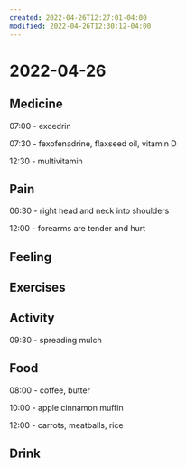 ```yaml
---
created: 2022-04-26T12:27:01-04:00
modified: 2022-04-26T12:30:12-04:00
---
```


# 2022-04-26

## Medicine

07:00 - excedrin

07:30 - fexofenadrine, flaxseed oil, vitamin D

12:30 - multivitamin


## Pain

06:30 - right head and neck into shoulders

12:00 - forearms are tender and hurt


## Feeling


## Exercises


## Activity

09:30 - spreading mulch

## Food

08:00 - coffee, butter

10:00 - apple cinnamon muffin

12:00 - carrots, meatballs, rice


## Drink
